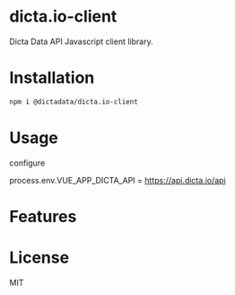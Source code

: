 # dicta.io-client 

Dicta Data API Javascript client library.

# Installation

```bash
npm i @dictadata/dicta.io-client
```

# Usage

configure

process.env.VUE_APP_DICTA_API = https://api.dicta.io/api

# Features

# License

MIT
